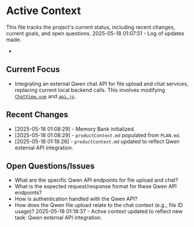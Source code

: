 # Active Context

This file tracks the project's current status, including recent changes, current goals, and open questions.
2025-05-18 01:07:51 - Log of updates made.

*

## Current Focus

* Integrating an external Qwen chat API for file upload and chat services, replacing current local backend calls. This involves modifying [`ChatView.vue`](ai-financial-app/frontend/src/views/ChatView.vue:0) and [`api.js`](ai-financial-app/frontend/src/services/api.js:0).

## Recent Changes

* [2025-05-18 01:08:29] - Memory Bank initialized.
* [2025-05-18 01:08:29] - `productContext.md` populated from `PLAN.md`.
* [2025-05-18 01:18:26] - `productContext.md` updated to reflect Qwen external API integration.

## Open Questions/Issues

* What are the specific Qwen API endpoints for file upload and chat?
* What is the expected request/response format for these Qwen API endpoints?
* How is authentication handled with the Qwen API?
* How does the Qwen file upload relate to the chat context (e.g., file ID usage)?
2025-05-18 01:18:37 - Active context updated to reflect new task: Qwen external API integration.